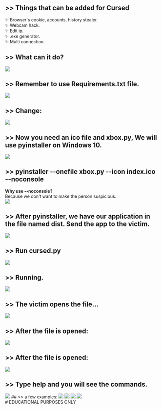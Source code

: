 ## >> Things that can be added for Cursed
✨ Browser's cookie, accounts, history stealer.<br>
✨ Webcam hack.<br>
✨ Edit ip.<br>
✨ .exe generator.<br>
✨ Multi connection.<br>
## >> What can it do?
 <img src="https://github.com/utkayfirat/Cursed/blob/main/somephoto/0.png"><br>
## >> Remember to use Requirements.txt file.
 <img src="https://github.com/utkayfirat/Cursed/blob/main/somephoto/1.png"><br>
## >> Change:
 <img src="https://github.com/utkayfirat/Cursed/blob/main/somephoto/2.png"><br>
## >> Now you need an ico file and xbox.py, We will use pyinstaller on Windows 10.
 <img src="https://github.com/utkayfirat/Cursed/blob/main/somephoto/3.png"><br>
## >> pyinstaller --onefile xbox.py --icon index.ico --noconsole
   <b>Why use --noconsole?</b><br>
   Because we don't want to make the person suspicious.<br>
 <img src="https://github.com/utkayfirat/Cursed/blob/main/somephoto/4.png"><br>
## >> After pyinstaller, we have our application in the file named dist. Send the app to the victim.
 <img src="https://github.com/utkayfirat/Cursed/blob/main/somephoto/5.png"><br>
## >> Run cursed.py
 <img src="https://github.com/utkayfirat/Cursed/blob/main/somephoto/6.png"><br>
## >> Running.
 <img src="https://github.com/utkayfirat/Cursed/blob/main/somephoto/7.png"><br>
## >> The victim opens the file...
 <img src="https://github.com/utkayfirat/Cursed/blob/main/somephoto/8.png"><br>
## >> After the file is opened:
 <img src="https://github.com/utkayfirat/Cursed/blob/main/somephoto/9.png"><br>
## >> After the file is opened:
 <img src="https://github.com/utkayfirat/Cursed/blob/main/somephoto/10.png"><br>
## >> Type help and you will see the commands.
 <img src="https://github.com/utkayfirat/Cursed/blob/main/somephoto/11.png">
## >> a few examples:
 <img src="https://github.com/utkayfirat/Cursed/blob/main/somephoto/12.png">
 <img src="https://github.com/utkayfirat/Cursed/blob/main/somephoto/13.png">
 <img src="https://github.com/utkayfirat/Cursed/blob/main/somephoto/14.png">
 <img src="https://github.com/utkayfirat/Cursed/blob/main/somephoto/15.png"><br>
 # EDUCATIONAL PURPOSES ONLY
